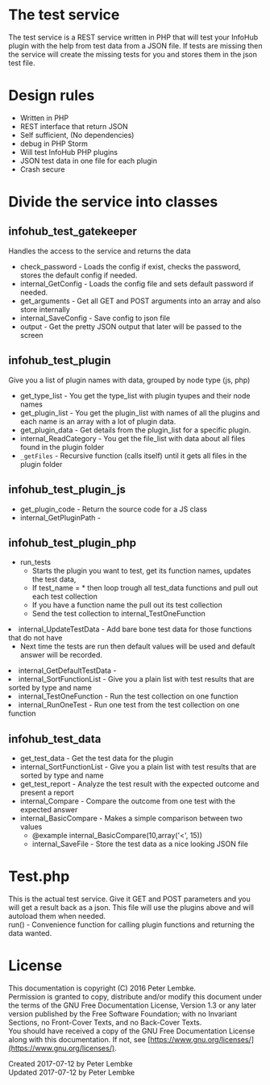 # The test service
The test service is a REST service written in PHP that will test your InfoHub plugin with the help from test data from a JSON file. If tests are missing then the service will create the missing tests for you and stores them in the json test file.  

# Design rules
* Written in PHP
* REST interface that return JSON
* Self sufficient, (No dependencies)
* debug in PHP Storm
* Will test InfoHub PHP plugins
* JSON test data in one file for each plugin
* Crash secure

# Divide the service into classes
  
    
## infohub_test_gatekeeper</h2>
Handles the access to the service and returns the data   

* check_password - Loads the config if exist, checks the password, stores the default config if needed.
* internal_GetConfig - Loads the config file and sets default password if needed.
* get_arguments - Get all GET and POST arguments into an array and also store internally
* internal_SaveConfig - Save config to json file
* output - Get the pretty JSON output that later will be passed to the screen
    
## infohub_test_plugin</h2>
Give you a list of plugin names with data, grouped by node type (js, php)   

* get_type_list - You get the type_list with plugin tyupes and their node names
* get_plugin_list - You get the plugin_list with names of all the plugins and each name is an array with a lot of plugin data.
* get_plugin_data - Get details from the plugin_list for a specific plugin.
* internal_ReadCategory - You get the file_list with data about all files found in the plugin folder
* `_getFiles` - Recursive function (calls itself) until it gets all files in the plugin folder
    
## infohub_test_plugin_js</h2>
* get_plugin_code - Return the source code for a JS class
* internal_GetPluginPath -
    
## infohub_test_plugin_php</h2>
- run_tests
    - Starts the plugin you want to test, get its function names, updates the test data,
    - If test_name = * then loop trough all test_data functions and pull out each test collection
    - If you have a function name the pull out its test collection
    - Send the test collection to internal_TestOneFunction</ul>
- internal_UpdateTestData - Add bare bone test data for those functions that do not have
    - Next time the tests are run then default values will be used and default answer will be recorded.
- internal_GetDefaultTestData - 
- internal_SortFunctionList - Give you a plain list with test results that are sorted by type and name
- internal_TestOneFunction - Run the test collection on one function
- internal_RunOneTest - Run one test from the test collection on one function
    
## infohub_test_data</h2>
- get_test_data - Get the test data for the plugin
- internal_SortFunctionList - Give you a plain list with test results that are sorted by type and name
- get_test_report - Analyze the test result with the expected outcome and present a report
- internal_Compare - Compare the outcome from one test with the expected answer
- internal_BasicCompare - Makes a simple comparison between two values
    - @example internal_BasicCompare(10,array('&lt;', 15))
    - internal_SaveFile - Store the test data as a nice looking JSON file

# Test.php
This is the actual test service. Give it GET and POST parameters and you will get a result back as a json. This file will use the plugins above and will autoload them when needed.  
run() - Convenience function for calling plugin functions and returning the data wanted.  

# License
This documentation is copyright (C) 2016 Peter Lembke.  
Permission is granted to copy, distribute and/or modify this document under the terms of the GNU Free Documentation License, Version 1.3 or any later version published by the Free Software Foundation; with no Invariant Sections, no Front-Cover Texts, and no Back-Cover Texts.  
You should have received a copy of the GNU Free Documentation License along with this documentation. If not, see [https://www.gnu.org/licenses/](https://www.gnu.org/licenses/).  

Created 2017-07-12 by Peter Lembke  
Updated 2017-07-12 by Peter Lembke  
